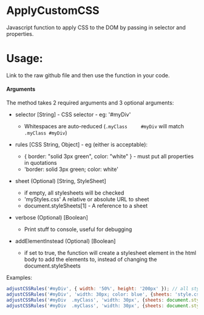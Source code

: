 # ApplyCustomCSS
Javascript function to apply CSS to the DOM by passing in selector and properties.

# Usage:
Link to the raw github file and then use the function in your code.

#### Arguments
The method takes 2 required arguments and 3 optional arguments:

- selector [String] - CSS selector - eg: '#myDiv'
  * Whitespaces are auto-reduced (``.myClass     #myDiv`` will match ``.myClass #myDiv``)

- rules [CSS String, Object] - eg (either is acceptable):
  - { border: "solid 3px green", color: "white" } - must put all properties in quotations
  - 'border: solid 3px green; color: white'

- sheet (Optional) [String, StyleSheet]
  - if empty, all stylesheets will be checked
  - 'myStyles.css' A relative or absolute URL to sheet
  - document.styleSheets[1] - A reference to a sheet

- verbose (Optional) [Boolean]
  - Print stuff to console, useful for debugging

- addElementInstead (Optional) [Boolean]
  - if set to true, the function will create a stylesheet element in the html body to add the elements to, instead of changing the document.styleSheets

Examples:

```js
adjustCSSRules('#myDiv', { width: '50%', height: '200px' }); // all stylesheets
adjustCSSRules('#myDiv', 'width: 30px; color: blue', {sheets: 'style.css'}); // style.css only  
adjustCSSRules('#myDiv  .myClass', 'width: 30px', {sheets: document.styleSheets[0]}); // Apply to both '#myDiv' and '.myClass' and only first stylesheet
adjustCSSRules('#myDiv  .myClass', 'width: 30px', {sheets: document.styleSheets[0], verbose: true, addElementInstead: true}); // All options at once, but the addElementInstead will override the css file input
```
